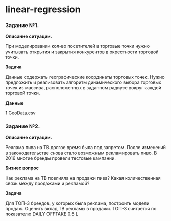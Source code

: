 # linear-regression


### Задание №1.

**Описание ситуации.**

При моделировании кол-во посетителей в торговые точки нужно учитывать открытия и закрытия конкурентов в окрестности торговой точки. 

**Задача**

Данные содержать географические координаты торговых точек. Нужно предложить и реализовать алгоритм динамического выбора торговых точек из массива, расположенных в заданном радиусе вокруг каждой торговой точки.

**Данные**

1 GeoData.csv


### Задание №2.

**Описание ситуации.**

Реклама пива на ТВ долгое время была под запретом. После изменений в законодательстве снова стало возможным рекламировать пиво. В 2016 многие бренды провели тестовые кампании.

**Бизнес вопрос**

Как реклама на ТВ повлияла на продажи пива? Какая количественная связь между продажами и рекламой?

**Задача**

Для ТОП-3 брендов, у которых была реклама, построить модели продаж. Оценить вклад ТВ рекламы в продажи. ТОП-3 считается по показателю DAILY OFFTAKE 0.5 L
